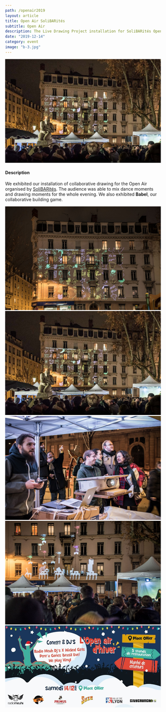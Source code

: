 ```yaml
---
path: /openair2019
layout: article
title: Open Air SoliBARités
subtitle: Open Air
description: The Live Drawing Project installation for SoliBARités Open Air
date: "2019-12-14"
category: event
image: "b-3.jpg"
---
```



![Cover](b-2.jpg)

#### Description

We exhibited our installation of collaborative drawing for the Open Air organised by [SoliBARités](https://www.facebook.com/solibarites/).
The audience was able to mix dance moments and drawing moments for the whole evening. We also exhibited __Babel__, our collaborative building game.
  
<photo-grid>
<img src="b-1.jpg"/>
<img src="b-2.jpg"/>
<img src="b-3.jpg"/>
<img src="b-4.jpg"/>
<img src="cover.jpg"/>
</photo-grid>
